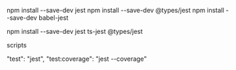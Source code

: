 
npm install --save-dev jest
npm install --save-dev @types/jest
npm install --save-dev babel-jest


npm install --save-dev jest ts-jest @types/jest


scripts


 "test": "jest",
  "test:coverage": "jest --coverage"